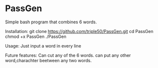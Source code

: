 # PassGen
Simple bash program that combines 6 words.


Installation:
git clone https://github.com/triple50/PassGen.git
cd PassGen
chmod +x PassGen
./PassGen

Usage:
Just input a word in every line

Future features:
Can cut any of the 6 words.
can put any other word,charachter beetween any two words.
